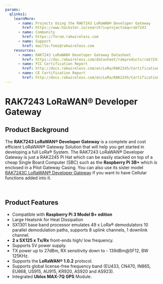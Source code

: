 ```yaml
---
params:
  qlinks1:
    learnMore:
      - name: Projects Using the RAK7243 LoRaWAN® Developer Gateway
        href: https://www.hackster.io/search?i=projects&q=rak7243
      - name: Community
        href: https://forum.rakwireless.com
      - name: Support
        href: mailto:fomi@rakwireless.com
    resources:
      - name: RAK7243 LoRaWAN® Developer Gateway Datasheet
        href: https://doc.rakwireless.com/datasheet/rakproducts/rak7243c-pilot-gateway-datasheet
      - name: FCC Certification Report
        href: http://docs.rakwireless.com/en/LoRa/RAK2245/Certification-Report/RAK2245_FCC_Certificate.zip
      - name: CE Certification Report
        href: http://docs.rakwireless.com/en/LoRa/RAK2245/Certification-Report/RAK2245_CE_Certificate.zip
---
```


# RAK7243 LoRaWAN® Developer Gateway

<rk-img
  src="/assets/images/quick-start-guide/rak7243/1.main/rak7243_overview.jpg"
  width="75%"
  figure-number="1"
  caption="RAK7243 LoRaWAN® Developer Gateway"
/>

## Product Background

The **RAK7243 LoRaWAN® Developer Gateway** is a complete and cost efficient LoRaWAN® Gateway Solution that will help you get started in developing a full LoRa® System. The RAK7243 LoRaWAN® Developer Gateway is just a RAK2245 Pi Hat which can be easily stacked on top of a cheap Single Board Computer (SBC) such as the **Raspberry Pi 3B+** which is enclosed in a Pilot Gateway Casing. You can also use its sister model [RAK7243C LoRaWAN® Developer Gateway](https://store.rakwireless.com/products/rak7243c-pilot-gateway) if you want to have Cellular functions added into it.

<rk-btn
  src="overview"
  label="Set up Your RAK7243 LoRaWAN® Developer Gateway"
/>

&nbsp;

<rk-quick-links :params="$page.frontmatter.params.qlinks1" />

## Product Features

- Compatible with **Raspberry Pi 3 Model B+ edition**
- Large Heatsink for Heat Dissipation
- SX1301 base band processor emulates 49 x LoRa® demodulators 10 parallel demodulation paths, supports 8 uplink channels, 1 downlink channel.
- **2 x SX125 x Tx/Rx** front-ends high/ low frequency.
- Supports 5V power supply.
- TX power up to 27dBm, RX sensitivity down to - 139dBm@SF12, BW 125KHz.
- Supports the **LoRaWAN® 1.0.2** protocol.
- Supports global license-free frequency band (EU433, CN470, IN865, EU868, US915, AU915, KR920, AS920 and AS923).
- Integrated **Ublox MAX-7Q GPS** Module.
